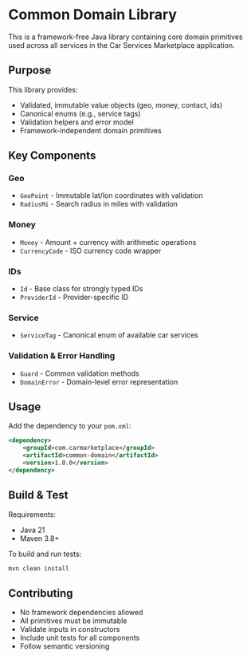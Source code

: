 # Common Domain Library

This is a framework-free Java library containing core domain primitives used across all services in the Car Services Marketplace application.

## Purpose

This library provides:
- Validated, immutable value objects (geo, money, contact, ids)
- Canonical enums (e.g., service tags)
- Validation helpers and error model
- Framework-independent domain primitives

## Key Components

### Geo
- `GeoPoint` - Immutable lat/lon coordinates with validation
- `RadiusMi` - Search radius in miles with validation

### Money
- `Money` - Amount + currency with arithmetic operations
- `CurrencyCode` - ISO currency code wrapper

### IDs
- `Id` - Base class for strongly typed IDs
- `ProviderId` - Provider-specific ID

### Service
- `ServiceTag` - Canonical enum of available car services

### Validation & Error Handling
- `Guard` - Common validation methods
- `DomainError` - Domain-level error representation

## Usage

Add the dependency to your `pom.xml`:

```xml
<dependency>
    <groupId>com.carmarketplace</groupId>
    <artifactId>common-domain</artifactId>
    <version>1.0.0</version>
</dependency>
```

## Build & Test

Requirements:
- Java 21
- Maven 3.8+

To build and run tests:
```bash
mvn clean install
```

## Contributing

- No framework dependencies allowed
- All primitives must be immutable
- Validate inputs in constructors
- Include unit tests for all components
- Follow semantic versioning
